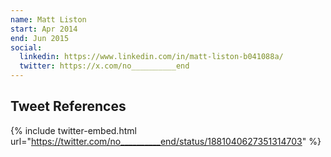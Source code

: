 ```yaml
---
name: Matt Liston
start: Apr 2014
end: Jun 2015
social:
  linkedin: https://www.linkedin.com/in/matt-liston-b041088a/
  twitter: https://x.com/no__________end
---
```



## Tweet References

{% include twitter-embed.html url="https://twitter.com/no__________end/status/1881040627351314703" %}
